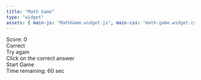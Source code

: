 ```yaml
---
title: "Math Game"
type: "widget"
assets: { main-js: "MathGame.widget.js", main-css: "math-game.widget.css" }
---
```


<div class="widget-math-game__base" data-js-widget="MathGame">
  <div class="widget-math-game__container" id="container">
      <div class="widget-math-game__score" id="score">
          Score: <span id="scorevalue">0</span>
      </div>
      <div class="widget-math-game__correct" id="correct">
          Correct
      </div>
      <div class="widget-math-game__wrong" id="wrong">
          Try again
      </div>
      <div class="widget-math-game__question" id="question">
      </div>
      <div class="widget-math-game__instruction" id="instruction">
          Click on the correct answer
      </div>
      <div class="widget-math-game__choices" id="choices">
          <div id="box1" class="widget-math-game__box"></div>
          <div id="box2" class="widget-math-game__box"></div>
          <div id="box3" class="widget-math-game__box"></div>
          <div id="box4" class="widget-math-game__box"></div>
      </div>
      <div  class="widget-math-game__start-reset" id="startreset">
          Start Game
      </div>
      <div class="widget-math-game__time-remaining" id="timeremaining">
          Time remaining: <span id="timeremainingvalue">60</span> sec
      </div>
      <div class="widget-math-game__game-over" id="gameOver">
      </div>
  </div>

</div>
